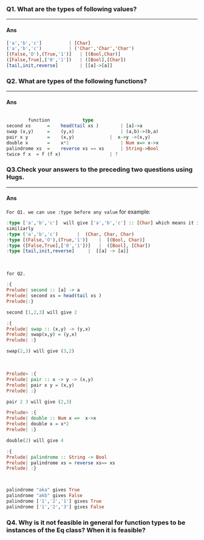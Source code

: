 
### Q1. What are the types of following values?

---

#### Ans
```haskell
['a','b','c']		   | [Char]
('a','b','c') 		   | ('Char','Char','Char')
[(False,'O'),(True,'1')]   | [(Bool,Char)]
([False,True],['0','1'])   | ([Bool],[Char])
[tail,init,reverse]        | [[a]->[a]]

```

### Q2. What are types of the following functions?

---

#### Ans
``` haskell

		function			type
second xs      =    head(tail xs )        | [a]->a
swap (x,y)     =    (y,x)                 | (a,b)->(b,a)
pair x y       =    (x,y)	          |  x->y ->(x,y) 
double x       =    x*2                   | Num x=> x->x
palindrome xs  =    reverse xs == xs      | String->Bool
twice f x  = f (f x) 	       	  	  | ?
```



### Q3.Check your answers to the preceding two questions using Hugs.

---

#### Ans

`For Q1. we can use :type before any value`
for example:

```haskell
:type ['a','b','c']  will give ['a','b','c'] :: [Char] which means it is a list of characters.
similiarly
:type ('a','b','c')		  |  (Char, Char, Char)
:type [(False,'O'),(True,'1')] 	  |  [(Bool, Char)]
:type ([False,True],['0','1'])]   |  ([Bool], [Char])
:type [tail,init,reverse]	  |  [[a] -> [a]]


```
<br/>

`for Q2.`


```haskell
:{
Prelude| second :: [a] -> a
Prelude| second xs = head(tail xs )
Prelude|:}

second [1,2,3] will give 2

```

```haskell
:{
Prelude| swap :: (x,y) -> (y,x)
Prelude| swap(x,y) = (y,x)
Prelude| :}

swap(2,3) will give (3,2)

```
<br/>

```haskell
Prelude> :{
Prelude| pair :: x -> y -> (x,y) 
Prelude| pair x y = (x,y)
Prelude| :}

pair 2 3 will give (2,3)
```

```haskell
Prelude> :{
Prelude| double :: Num x =>  x->x
Prelude| double x = x*2
Prelude| :}

double(2) will give 4
```

```haskell
:{
Prelude| palindrome :: String -> Bool
Prelude| palindrome xs = reverse xs== xs 
Prelude| :}



palindrome "aka" gives True
palindrome "akb" gives False
palindrome ['1','2','1'] gives True
palindrome ['1','2','3'] gives False
```



### Q4. Why is it not feasible in general for function types to be instances of the Eq class? When it is feasible?


